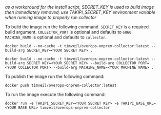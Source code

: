 *as a workaround for the install script, SECRET_KEY is used to build image then immediately removed; use TAKIPI_SECRET_KEY environment variable when running image to properly run collector*

To build the image run the following command. `SECRET_KEY` is a required build argument.  `COLLECTOR_PORT` is optional and defaults to `6060`.  `MACHINE_NAME` is optional and defaults to `collector`.

```
docker build --no-cache -t timveil/overops-onprem-collector:latest --build-arg SECRET_KEY=<YOUR SECRET KEY> .
```
```
docker build --no-cache -t timveil/overops-onprem-collector:latest --build-arg SECRET_KEY=<YOUR SECRET KEY> --build-arg COLLECTOR_PORT=<YOUR COLLECTOR PORT> --build-arg MACHINE_NAME=<YOUR MACHINE NAME> .
```

To publish the image run the following command:
```
docker push timveil/overops-onprem-collector:latest
```

To run the image execute the following command:
```
docker run -e TAKIPI_SECRET_KEY=<YOUR SECRET KEY> -e TAKIPI_BASE_URL=<YOUR BASE URL> timveil/overops-onprem-collector
```